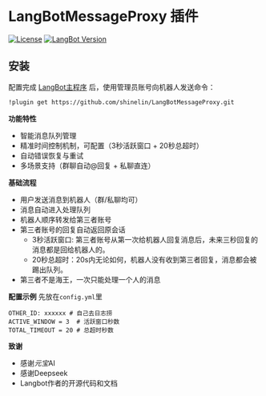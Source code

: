 # LangBotMessageProxy 插件

[![License](https://img.shields.io/badge/License-MIT-blue.svg)](https://opensource.org/licenses/MIT)
[![LangBot Version](https://img.shields.io/badge/LangBot-%3E%3D3.4-green)](https://github.com/RockChinQ/LangBot)

## 安装

配置完成 [LangBot主程序](https://github.com/RockChinQ/LangBot) 后，使用管理员账号向机器人发送命令：

```bash
!plugin get https://github.com/shinelin/LangBotMessageProxy.git
```

**功能特性**
- ​智能消息队列管理​
- ​精准时间控制机制，可配置​（3秒活跃窗口 + 20秒总超时）
- ​自动错误恢复与重试​
- ​多场景支持​（群聊自动@回复 + 私聊直连）


**基础流程**
- 用户发送消息到机器人（群/私聊均可）
- 消息自动进入处理队列
- 机器人顺序转发给第三者账号
- 第三者账号的回复自动返回原会话
    - 3秒活跃窗口: 第三者账号从第一次给机器人回复消息后，未来三秒回复的消息都是回给机器人的。
    - 20秒总超时：20s内无论如何，机器人没有收到第三者回复，消息都会被踢出队列。
- 第三者不是海王，一次只能处理一个人的消息

**配置示例**
先放在`config.yml`里
```
OTHER_ID: xxxxxx # 自己去日志捞
ACTIVE_WINDOW = 3  # 活跃窗口秒数
TOTAL_TIMEOUT = 20 # 总超时秒数
```

**致谢**
- 感谢*元宝*AI
- 感谢Deepseek
- Langbot作者的开源代码和文档


